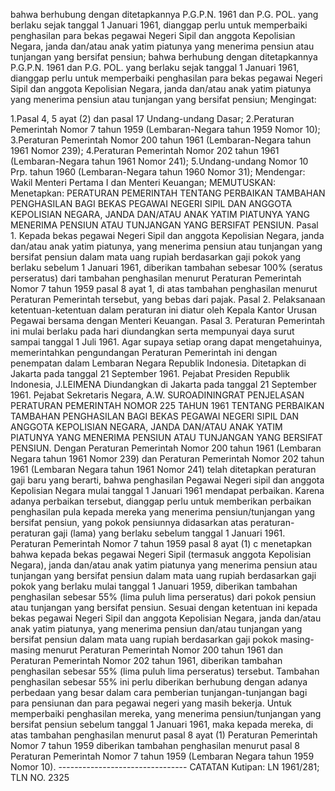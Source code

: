  bahwa berhubung dengan ditetapkannya P.G.P.N. 1961 dan P.G. POL. yang berlaku sejak tanggal 1 Januari 1961, dianggap perlu untuk memperbaiki penghasilan para bekas pegawai Negeri Sipil dan anggota Kepolisian Negara, janda dan/atau anak yatim piatunya yang menerima pensiun atau tunjangan yang bersifat pensiun; bahwa berhubung dengan ditetapkannya P.G.P.N. 1961 dan P.G. POL. yang berlaku sejak tanggal 1 Januari 1961, dianggap perlu untuk memperbaiki penghasilan para bekas pegawai Negeri Sipil dan anggota Kepolisian Negara, janda dan/atau anak yatim piatunya yang menerima pensiun atau tunjangan yang bersifat pensiun;
Mengingat:

1.Pasal 4, 5 ayat (2) dan pasal 17 Undang-undang Dasar;
2.Peraturan Pemerintah Nomor 7 tahun 1959 (Lembaran-Negara tahun 1959 Nomor 10);
3.Peraturan Pemerintah Nomor 200 tahun 1961 (Lembaran-Negara tahun 1961 Nomor 239);
4.Peraturan Pemerintah Nomor 202 tahun 1961 (Lembaran-Negara tahun 1961 Nomor 241);
5.Undang-undang Nomor 10 Prp. tahun 1960 (Lembaran-Negara tahun 1960 Nomor 31); Mendengar: Wakil Menteri Pertama I dan Menteri Keuangan;
MEMUTUSKAN:
 Menetapkan: PERATURAN PEMERINTAH TENTANG PERBAIKAN TAMBAHAN PENGHASILAN BAGI BEKAS PEGAWAI NEGERI SlPIL DAN ANGGOTA KEPOLISIAN NEGARA, JANDA DAN/ATAU ANAK YATIM PIATUNYA YANG MENERIMA PENSIUN ATAU TUNJANGAN YANG BERSIFAT PENSIUN. Pasal 1. Kepada bekas pegawai Negeri Sipil dan anggota Kepolisian Negara, janda dan/atau anak yatim piatunya, yang menerima pensiun atau tunjangan yang bersifat pensiun dalam mata uang rupiah berdasarkan gaji pokok yang berlaku sebelum 1 Januari 1961, diberikan tambahan sebesar 100% (seratus perseratus) dari tambahan penghasilan menurut Peraturan Pemerintah Nomor 7 tahun 1959 pasal 8 ayat 1, di atas tambahan penghasilan menurut Peraturan Pemerintah tersebut, yang bebas dari pajak. Pasal 2. Pelaksanaan ketentuan-ketentuan dalam peraturan ini diatur oleh Kepala Kantor Urusan Pegawai bersama dengan Menteri Keuangan. Pasal 3. Peraturan Pemerintah ini mulai berlaku pada hari diundangkan serta mempunyai daya surut sampai tanggal 1 Juli 1961. Agar supaya setiap orang dapat mengetahuinya, memerintahkan pengundangan Peraturan Pemerintah ini dengan penempatan dalam Lembaran Negara Republik Indonesia. Ditetapkan di Jakarta pada tanggal 21 September 1961. Pejabat Presiden Republik Indonesia, J.LEIMENA Diundangkan di Jakarta pada tanggal 21 September 1961. Pejabat Sekretaris Negara, A.W. SUROADININGRAT PENJELASAN PERATURAN PEMERINTAH NOMOR 225 TAHUN 1961 TENTANG PERBAIKAN TAMBAHAN PENGHASILAN BAGI BEKAS PEGAWAI NEGERI SIPIL DAN ANGGOTA KEPOLISIAN NEGARA, JANDA DAN/ATAU ANAK YATIM PIATUNYA YANG MENERIMA PENSIUN ATAU TUNJANGAN YANG BERSIFAT PENSIUN. Dengan Peraturan Pemerintah Nomor 200 tahun 1961 (Lembaran Negara tahun 1961 Nomor 239) dan Peraturan Pemerintah Nomor 202 tahun 1961 (Lembaran Negara tahun 1961 Nomor 241) telah ditetapkan peraturan gaji baru yang berarti, bahwa penghasilan Pegawai Negeri sipil dan anggota Kepolisian Negara mulai tanggal 1 Januari 1961 mendapat perbaikan. Karena adanya perbaikan tersebut, dianggap perlu untuk memberikan perbaikan penghasilan pula kepada mereka yang menerima pensiun/tunjangan yang bersifat pensiun, yang pokok pensiunnya didasarkan atas peraturan-peraturan gaji (lama) yang berlaku sebelum tanggal 1 Januari 1961. Peraturan Pemerintah Nomor 7 tahun 1959 pasal 8 ayat (1) c menetapkan bahwa kepada bekas pegawai Negeri Sipil (termasuk anggota Kepolisian Negara), janda dan/atau anak yatim piatunya yang menerima pensiun atau tunjangan yang bersifat pensiun dalam mata uang rupiah berdasarkan gaji pokok yang berlaku mulai tanggal 1 Januari 1959, diberikan tambahan penghasilan sebesar 55% (lima puluh lima perseratus) dari pokok pensiun atau tunjangan yang bersifat pensiun. Sesuai dengan ketentuan ini kepada bekas pegawai Negeri Sipil dan anggota Kepolisian Negara, janda dan/atau anak yatim piatunya, yang menerima pensiun dan/atau tunjangan yang bersifat pensiun dalam mata uang rupiah berdasarkan gaji pokok masing-masing menurut Peraturan Pemerintah Nomor 200 tahun 1961 dan Peraturan Pemerintah Nomor 202 tahun 1961, diberikan tambahan penghasilan sebesar 55% (lima puluh lima perseratus) tersebut. Tambahan penghasilan sebesar 55% ini perlu diberikan berhubung dengan adanya perbedaan yang besar dalam cara pemberian tunjangan-tunjangan bagi para pensiunan dan para pegawai negeri yang masih bekerja. Untuk memperbaiki penghasilan mereka, yang menerima pensiun/tunjangan yang bersifat pensiun sebelum tanggal 1 Januari 1961, maka kepada mereka, di atas tambahan penghasilan menurut pasal 8 ayat (1) Peraturan Pemerintah Nomor 7 tahun 1959 diberikan tambahan penghasilan menurut pasal 8 Peraturan Pemerintah Nomor 7 tahun 1959 (Lembaran Negara tahun 1959 Nomor 10). -------------------------------- CATATAN Kutipan: LN 1961/281; TLN NO. 2325